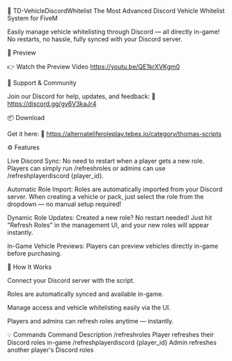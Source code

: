 🚗 TD-VehicleDiscordWhitelist
The Most Advanced Discord Vehicle Whitelist System for FiveM

Easily manage vehicle whitelisting through Discord — all directly in-game!
No restarts, no hassle, fully synced with your Discord server.

🎥 Preview

👉 Watch the Preview Video
https://youtu.be/QE1krXVKgm0

💬 Support & Community

Join our Discord for help, updates, and feedback:
🔗 https://discord.gg/gy6V3kaJr4

📦 Download

Get it here:
🛒 https://alternateliferoleplay.tebex.io/category/thomas-scripts

⚙️ Features

Live Discord Sync:
No need to restart when a player gets a new role.
Players can simply run /refreshroles or admins can use /refreshplayerdiscord {player_id}.

Automatic Role Import:
Roles are automatically imported from your Discord server.
When creating a vehicle or pack, just select the role from the dropdown — no manual setup required!

Dynamic Role Updates:
Created a new role? No restart needed!
Just hit "Refresh Roles" in the management UI, and your new roles will appear instantly.

In-Game Vehicle Previews:
Players can preview vehicles directly in-game before purchasing.

🧠 How It Works

Connect your Discord server with the script.

Roles are automatically synced and available in-game.

Manage access and vehicle whitelisting easily via the UI.

Players and admins can refresh roles anytime — instantly.

💡 Commands
Command	Description
/refreshroles	Player refreshes their Discord roles in-game
/refreshplayerdiscord {player_id}	Admin refreshes another player's Discord roles